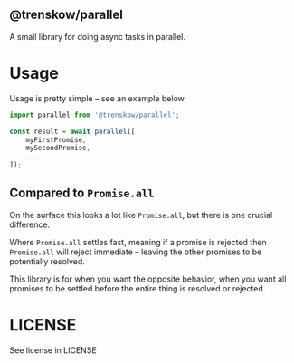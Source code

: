 @trenskow/parallel
----

A small library for doing async tasks in parallel.

# Usage

Usage is pretty simple – see an example below.

````javascript
import parallel from '@trenskow/parallel';

const result = await parallel([
    myFirstPromise,
    mySecondPromise,
    ...
]);
````

## Compared to `Promise.all`

On the surface this looks a lot like `Promise.all`, but there is one crucial difference.

Where `Promise.all` settles fast, meaning if a promise is rejected then `Promise.all` will reject immediate – leaving the other promises to be potentially resolved.

This library is for when you want the opposite behavior, when you want all promises to be settled before the entire thing is resolved or rejected.

# LICENSE

See license in LICENSE
